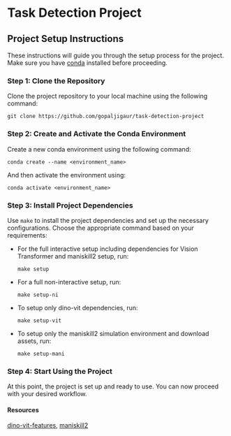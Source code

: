 # Task Detection Project

## Project Setup Instructions

These instructions will guide you through the setup process for the project. Make sure you have [conda](https://docs.conda.io/en/latest/) installed before proceeding.

### Step 1: Clone the Repository

Clone the project repository to your local machine using the following command:

`git clone https://github.com/gopaljigaur/task-detection-project`

### Step 2: Create and Activate the Conda Environment

Create a new conda environment using the following command:

`conda create --name <environment_name>`

And then activate the environment using:

`conda activate <environment_name>`

### Step 3: Install Project Dependencies

Use `make` to install the project dependencies and set up the necessary configurations. Choose the appropriate command based on your requirements:

- For the full interactive setup including dependencies for Vision Transformer and maniskill2 setup, run:

  `make setup`

- For a full non-interactive setup, run:

  `make setup-ni`

- To setup only dino-vit dependencies, run:

  `make setup-vit`

- To setup only the maniskill2 simulation environment and download assets, run:

  `make setup-mani`

### Step 4: Start Using the Project

At this point, the project is set up and ready to use. You can now proceed with your desired workflow.


#### Resources
[dino-vit-features](https://github.com/ShirAmir/dino-vit-features), [maniskill2](https://maniskill2.github.io/)